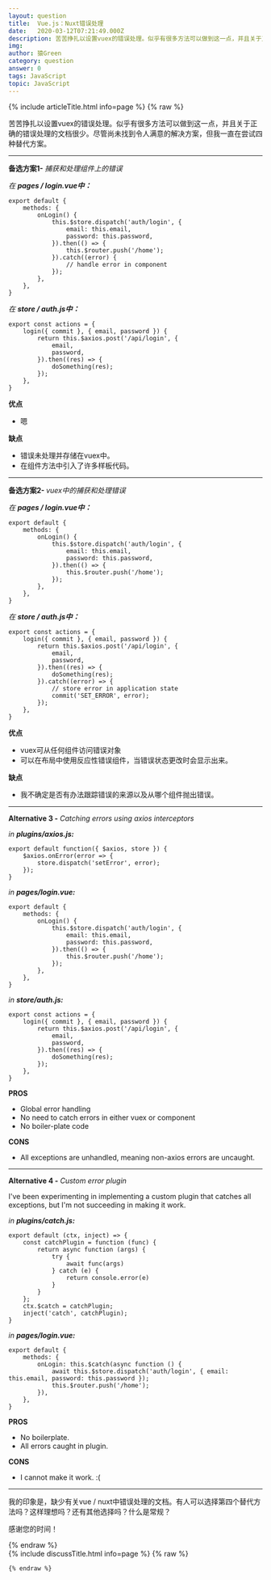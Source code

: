 ```yaml
---
layout: question
title:  Vue.js：Nuxt错误处理
date:   2020-03-12T07:21:49.000Z
description: 苦苦挣扎以设置vuex的错误处理。似乎有很多方法可以做到这一点，并且关于正确的错误处理的文档很少。尽管尚未找到令人满意的解决方案，但我一直在尝试四种替代方...
img: 
author: 猿Green
category: question
answer: 0
tags: JavaScript
topic: JavaScript
---
```

<div class="article-root">
  <div class="article">
    {% include articleTitle.html info=page %}
    {% raw %}
    <div class="article-content"><p><font style="vertical-align: inherit;"><font style="vertical-align: inherit;">苦苦挣扎以设置vuex的错误处理。</font><font style="vertical-align: inherit;">似乎有很多方法可以做到这一点，并且关于正确的错误处理的文档很少。</font><font style="vertical-align: inherit;">尽管尚未找到令人满意的解决方案，但我一直在尝试四种替代方案。</font></font></p>

<hr>

<p><strong><font style="vertical-align: inherit;"><font style="vertical-align: inherit;">备选方案1- </font></font></strong> <em><font style="vertical-align: inherit;"><font style="vertical-align: inherit;">捕获和处理组件上的错误</font></font></em></p>

<p><em><font style="vertical-align: inherit;"><font style="vertical-align: inherit;">在</font></font></em> <strong><em><font style="vertical-align: inherit;"><font style="vertical-align: inherit;">pages / login.vue中：</font></font></em></strong></p>

<pre><code>export default {<font></font>
    methods: {<font></font>
        onLogin() {<font></font>
            this.$store.dispatch('auth/login', {<font></font>
                email: this.email,<font></font>
                password: this.password,<font></font>
            }).then(() =&gt; {<font></font>
                this.$router.push('/home');<font></font>
            }).catch((error) {<font></font>
                // handle error in component<font></font>
            });<font></font>
        },<font></font>
    },<font></font>
}<font></font>
</code></pre>

<p><em><font style="vertical-align: inherit;"><font style="vertical-align: inherit;">在</font></font></em> <strong><em><font style="vertical-align: inherit;"><font style="vertical-align: inherit;">store / auth.js中：</font></font></em></strong></p>

<pre><code>export const actions = {<font></font>
    login({ commit }, { email, password }) {<font></font>
        return this.$axios.post('/api/login', {<font></font>
            email,<font></font>
            password,<font></font>
        }).then((res) =&gt; {<font></font>
            doSomething(res);<font></font>
        });<font></font>
    },<font></font>
}<font></font>
</code></pre>

<p><strong><font style="vertical-align: inherit;"><font style="vertical-align: inherit;">优点</font></font></strong></p>

<ul>
<li><font style="vertical-align: inherit;"><font style="vertical-align: inherit;">嗯</font></font></li>
</ul>

<p><strong><font style="vertical-align: inherit;"><font style="vertical-align: inherit;">缺点</font></font></strong></p>

<ul>
<li><font style="vertical-align: inherit;"><font style="vertical-align: inherit;">错误未处理并存储在vuex中。</font></font></li>
<li><font style="vertical-align: inherit;"><font style="vertical-align: inherit;">在组件方法中引入了许多样板代码。</font></font></li>
</ul>

<hr>

<p><strong><font style="vertical-align: inherit;"><font style="vertical-align: inherit;">备选方案2- </font></font></strong> <em><font style="vertical-align: inherit;"><font style="vertical-align: inherit;">vuex中的捕获和处理错误</font></font></em></p>

<p><em><font style="vertical-align: inherit;"><font style="vertical-align: inherit;">在</font></font></em> <strong><em><font style="vertical-align: inherit;"><font style="vertical-align: inherit;">pages / login.vue中：</font></font></em></strong></p>

<pre><code>export default {<font></font>
    methods: {<font></font>
        onLogin() {<font></font>
            this.$store.dispatch('auth/login', {<font></font>
                email: this.email,<font></font>
                password: this.password,<font></font>
            }).then(() =&gt; {<font></font>
                this.$router.push('/home');<font></font>
            });<font></font>
        },<font></font>
    },<font></font>
}<font></font>
</code></pre>

<p><em><font style="vertical-align: inherit;"><font style="vertical-align: inherit;">在</font></font></em> <strong><em><font style="vertical-align: inherit;"><font style="vertical-align: inherit;">store / auth.js中：</font></font></em></strong></p>

<pre><code>export const actions = {<font></font>
    login({ commit }, { email, password }) {<font></font>
        return this.$axios.post('/api/login', {<font></font>
            email,<font></font>
            password,<font></font>
        }).then((res) =&gt; {<font></font>
            doSomething(res);<font></font>
        }).catch((error) =&gt; {<font></font>
            // store error in application state<font></font>
            commit('SET_ERROR', error);<font></font>
        });<font></font>
    },<font></font>
}<font></font>
</code></pre>

<p><strong><font style="vertical-align: inherit;"><font style="vertical-align: inherit;">优点</font></font></strong></p>

<ul>
<li><font style="vertical-align: inherit;"><font style="vertical-align: inherit;">vuex可从任何组件访问错误对象</font></font></li>
<li><font style="vertical-align: inherit;"><font style="vertical-align: inherit;">可以在布局中使用反应性错误组件，当错误状态更改时会显示出来。</font></font></li>
</ul>

<p><strong><font style="vertical-align: inherit;"><font style="vertical-align: inherit;">缺点</font></font></strong></p>

<ul>
<li><font style="vertical-align: inherit;"><font style="vertical-align: inherit;">我不确定是否有办法跟踪错误的来源以及从哪个组件抛出错误。</font></font></li>
</ul>

<hr>

<p><strong>Alternative 3 -</strong> <em>Catching errors using axios interceptors</em></p>

<p><em>in</em> <strong><em>plugins/axios.js:</em></strong></p>

<pre><code>export default function({ $axios, store }) {<font></font>
    $axios.onError(error =&gt; {<font></font>
        store.dispatch('setError', error);<font></font>
    });<font></font>
}<font></font>
</code></pre>

<p><em>in</em> <strong><em>pages/login.vue:</em></strong></p>

<pre><code>export default {<font></font>
    methods: {<font></font>
        onLogin() {<font></font>
            this.$store.dispatch('auth/login', {<font></font>
                email: this.email,<font></font>
                password: this.password,<font></font>
            }).then(() =&gt; {<font></font>
                this.$router.push('/home');<font></font>
            });<font></font>
        },<font></font>
    },<font></font>
}<font></font>
</code></pre>

<p><em>in</em> <strong><em>store/auth.js:</em></strong></p>

<pre><code>export const actions = {<font></font>
    login({ commit }, { email, password }) {<font></font>
        return this.$axios.post('/api/login', {<font></font>
            email,<font></font>
            password,<font></font>
        }).then((res) =&gt; {<font></font>
            doSomething(res);<font></font>
        });<font></font>
    },<font></font>
}<font></font>
</code></pre>

<p><strong>PROS</strong></p>

<ul>
<li>Global error handling</li>
<li>No need to catch errors in either vuex or component</li>
<li>No boiler-plate code</li>
</ul>

<p><strong>CONS</strong></p>

<ul>
<li>All exceptions are unhandled, meaning non-axios errors are uncaught.</li>
</ul>

<hr>

<p><strong>Alternative 4 -</strong> <em>Custom error plugin</em></p>

<p>I've been experimenting in implementing a custom plugin that catches all exceptions, but I'm not succeeding in making it work.</p>

<p><em>in</em> <strong><em>plugins/catch.js:</em></strong></p>

<pre><code>export default (ctx, inject) =&gt; {<font></font>
    const catchPlugin = function (func) {<font></font>
        return async function (args) {<font></font>
            try {<font></font>
                await func(args)<font></font>
            } catch (e) {<font></font>
                return console.error(e)<font></font>
            }<font></font>
        }<font></font>
    };<font></font>
    ctx.$catch = catchPlugin;<font></font>
    inject('catch', catchPlugin);<font></font>
}<font></font>
</code></pre>

<p><em>in</em> <strong><em>pages/login.vue:</em></strong></p>

<pre><code>export default {<font></font>
    methods: {<font></font>
        onLogin: this.$catch(async function () {<font></font>
            await this.$store.dispatch('auth/login', { email: this.email, password: this.password });<font></font>
            this.$router.push('/home');<font></font>
        }),<font></font>
    },<font></font>
}<font></font>
</code></pre>

<p><strong>PROS</strong></p>

<ul>
<li>No boilerplate.</li>
<li>All errors caught in plugin.</li>
</ul>

<p><strong>CONS</strong></p>

<ul>
<li>I cannot make it work. :(</li>
</ul>

<hr>

<p><font style="vertical-align: inherit;"><font style="vertical-align: inherit;">我的印象是，缺少有关vue / nuxt中错误处理的文档。</font><font style="vertical-align: inherit;">有人可以选择第四个替代方法吗？</font><font style="vertical-align: inherit;">这样理想吗？</font><font style="vertical-align: inherit;">还有其他选择吗？</font><font style="vertical-align: inherit;">什么是常规？</font></font></p>

<p><font style="vertical-align: inherit;"><font style="vertical-align: inherit;">感谢您的时间！</font></font></p></div>
    {% endraw %}
  </div>

  <div class="discuss-wrapper">
    {% include discussTitle.html info=page %}
    {% raw %}
    
    {% endraw %}
  </div>
<div>
